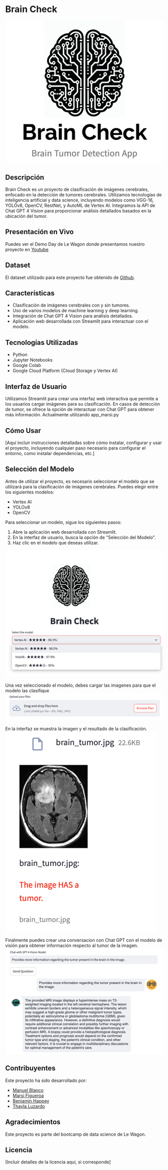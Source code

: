 # Brain Check
![Captura de pantalla](Frontend/static/Logo2.png)
## Descripción
Brain Check es un proyecto de clasificación de imágenes cerebrales, enfocado en la detección de tumores cerebrales. Utilizamos tecnologías de inteligencia artificial y data science, incluyendo modelos como VGG-16, YOLOv8, OpenCV, RestNet, y AutoML de Vertex AI. Integramos la API de Chat GPT 4 Vision para proporcionar análisis detallados basados en la ubicación del tumor.

## Presentación en Vivo
Puedes ver el Demo Day de Le Wagon donde presentamos nuestro proyecto en [Youtube](https://youtu.be/wAYz_WCgVAU?t=1428)

## Dataset
El dataset utilizado para este proyecto fue obtenido de [Github](https://github.com/parhambt/MRI-brain-tumor-detection/tree/main).

## Características
- Clasificación de imágenes cerebrales con y sin tumores.
- Uso de varios modelos de machine learning y deep learning.
- Integración de Chat GPT 4 Vision para análisis detallados.
- Aplicación web desarrollada con Streamlit para interactuar con el modelo.

## Tecnologías Utilizadas
- Python
- Jupyter Notebooks
- Google Colab
- Google Cloud Platform (Cloud Storage y Vertex AI)

## Interfaz de Usuario
Utilizamos Streamlit para crear una interfaz web interactiva que permite a los usuarios cargar imágenes para su clasificación. En casos de detección de tumor, se ofrece la opción de interactuar con Chat GPT para obtener más información.
Actualmente utilizando app_marsi.py
## Cómo Usar
[Aquí incluir instrucciones detalladas sobre cómo instalar, configurar y usar el proyecto, incluyendo cualquier paso necesario para configurar el entorno, como instalar dependencias, etc.]
## Selección del Modelo

Antes de utilizar el proyecto, es necesario seleccionar el modelo que se utilizará para la clasificación de imágenes cerebrales. Puedes elegir entre los siguientes modelos:

- Vertex AI
- YOLOv8
- OpenCV

Para seleccionar un modelo, sigue los siguientes pasos:

1. Abre la aplicación web desarrollada con Streamlit.
2. En la interfaz de usuario, busca la opción de "Selección del Modelo".
3. Haz clic en el modelo que deseas utilizar.

![Captura de pantalla](Frontend/static/select_model.png)

Una vez seleccionado el modelo, debes cargar las imagenes para que el modelo las clasifique
![Captura de pantalla](Frontend/static/Upload_files.png)

En la interfaz se muestra la imagen y el resultado de la clasificación.
![Captura de pantalla](Frontend/static/Resultado.png)

Finalmente puedes crear una conversacion con Chat GPT con el modelo de visión para obtener información respecto al tumor de la imagen.
![Captura de pantalla](Frontend/static/Chat.png)

## Contribuyentes
Este proyecto ha sido desarrollado por:
- [Manuel Blanco](https://github.com/MBlancoC)
- [Marsi Figueroa](https://github.com/Marsi3116)
- [Benjamin Happey](https://github.com/BenjaminHappey)
- [Thayla Luzardo](https://github.com/ThaylaLuzardo)

## Agradecimientos
Este proyecto es parte del bootcamp de data science de Le Wagon.

## Licencia
[Incluir detalles de la licencia aquí, si corresponde]
